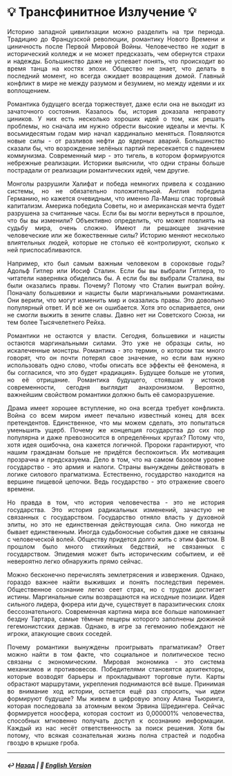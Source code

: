 # 💡 Трансфинитное Излучение 💡
<p align="justify">Историю западной цивилизации можно разделить на три периода. Традицию до Французской революции, романтику Нового Времени и циничность после Первой Мировой Войны. Человечество не ходит в исторический колледж и не может предсказать, чем обернутся страхи и надежды. Большинство даже не успевает понять, что происходит во время танца на костях эпохи. Общество не знает, что делать в последний момент, но всегда ожидает возвращения домой. Главный конфликт в мире не между разумом и безумием, но между идеями и их воплощением.</p>

<p align="justify">Романтика будущего всегда торжествует, даже если она не выходит из зачаточного состояния. Казалось бы, история доказала неправоту циников. У них есть несколько хороших идей о том, как решать проблемы, но сначала им нужно обрести высокие идеалы и мечты. К восьмидесятым годам мир начал кардинально меняться. Появляются новые силы - от разливов нефти до ядерных аварий. Большинство сказали бы, что возрождение зелёных партий пересекается с падением коммунизма. Современный мир - это тигель, в котором формируются небрежные реализации. Историки выяснили, что одни страны больше пострадали от реализации романтических идей, чем другие.</p>

<p align="justify">Монголы разрушили Халифат и победа немногих привела к созданию системы, но не обязательно положительной. Англия победила Германию, но кажется очевидным, что именно Ла-Манш спас торговый капитализм. Америка победила Советы, но и американская мечта будет разрушена за считанные часы. Если бы вы могли вернуться в прошлое, что бы вы изменили? Объективно определить, что может повлиять на судьбу мира, очень сложно. Имеют ли решающее значение человеческие или же божественные силы? Историю меняют несколько влиятельных людей, которые не столько её контролируют, сколько к ней приспосабливаются.</p>

<p align="justify">Например, кто был самым важным человеком в сороковые годы? Адольф Гитлер или Иосиф Сталин. Если бы вы выбрали Гитлера, то читатели наверняка обиделись бы. А если бы вы выбрали Сталина, вы были оказались правы. Почему? Потому что Сталин выиграл войну. Поначалу большевики и нацисты были маргинальными романтиками. Они верили, что могут изменить мир и оказались правы. Это довольно популярный ответ. И всё же он ошибается. Хотя это оспаривается, они не смогли выжить в зените славы. Давно нет ни Советского Союза, ни тем более Тысячелетнего Рейха.</p>

<p align="justify">Романтики не остаются у власти. Сегодня, большевики и нацисты остаются маргинальными силами. Это уже не образцы силы, но искалеченные монстры. Романтика - это термин, о котором так много говорят, что он почти потерял свое значение, но если вам нужно использовать одно слово, чтобы описать все эффекты её феномена, я бы согласился, что это будет «радиация». Будущее больше не утопия, но её отрицание. Романтика будущего, стоявшая у истоков современности, сегодня выглядит анахронизмом. Вероятно, важнейшим свойством романтики должно быть её саморазрушение.</p>

<p align="justify">Драма имеет хорошее вступление, но она всегда требует конфликта. Война со всем миром имеет печально известный конец для всех претендентов. Единственное, что мы можем сделать, это попытаться уменьшить ущерб. Почему же концепция государства до сих пор популярна и даже превозносится в определённых кругах? Потому что, хотя идея ошибочна, она кажется логичной. Пророки гарантируют, что нашим гражданам больше не придётся беспокоиться. Их мотивация прозрачна и предсказуема. Дело в том, что на самом базовом уровне государство - это армия и налоги. Страны вынуждены действовать в логике силового прагматизма. Естественно, государство находится на вершине пищевой цепочки. Ведь государство - это отражение своего времени.</p>

<p align="justify">Но правда в том, что история человечества - это не история государства. Это история радикальных изменений, зачастую не связанных с государством. Государство отняло власть у духовной элиты, но это не единственная действующая сила. Оно никогда не бывает единственным. Иногда судьбоносные события даже не связаны с человеческой волей. Обществу придется долго жить с этим фактом. В прошлом было много стихийных бедствий, не связанных с государством. Эпидемия может быть историческим событием, и её невероятно легко обнаружить прямо сейчас.</p>

<p align="justify">Можно бесконечно перечислять землетрясения и извержения. Однако, гораздо важнее найти выживших и понять последствия перемен. Общественное сознание легко сеет страх, но с трудом достигает истины. Маргинальные силы возвращаются на исходные позиции. Идея сильного лидера, фюрера или дуче, существует в паразитических слоях бессознательного. Современная картина мира все больше напоминает бездну Тартара, самые тёмные пещеры которого заполнены дюжиной гегемонистских держав. Однако, в игре за гегемонию побеждают не игроки, атакующие своих соседей.</p>

<p align="justify">Почему романтики вынуждены проигрывать прагматикам? Ответ можно найти в том факте, что социальное и политическое тесно связаны с экономическим. Мировая экономика - это система механизмов и противовесов. Победителями становятся архитекторы, которые возводят барьеры и прокладывают торговые пути. Карты обрастают маршрутами, укрепления поднимаются всё выше. Принимая во внимание ход истории, остается ещё раз спросить, чьи идеи формируют будущее? Мы живем в цифровую эпоху Алана Тьюринга, которая последовала за атомным веком Эрвина Шредингера. Сейчас формируется ноосфера, которая состоит из 0,000001% человечества, способных мгновенно получать доступ к осознанию информации. Каждый из нас несёт ответственность за поиск решения. Хотя бы потому, что всякая сознательная жизнь полна страстей и подобна гвоздю в крышке гроба.</p>

***

##### ↩️ [Назад](index-2.md) | 🗽 [English Version](radiation.md)

